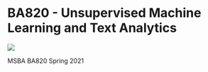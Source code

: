 # BA820 - Unsupervised Machine Learning and Text Analytics

![](https://touchmba.com/wp-content/uploads/2017/12/BU-Questrom.png)

MSBA BA820 Spring 2021
